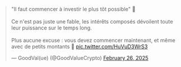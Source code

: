 <blockquote class="twitter-tweet"><p lang="fr" dir="ltr">&quot;Il faut commencer à investir le plus tôt possible&quot; 👀<br><br>Ce n&#39;est pas juste une fable, les intérêts composés dévoilent toute leur puissance sur le temps long.<br><br>Plus aucune excuse : vous devez commencer maintenant, et même avec de petits montants 💪 <a href="https://t.co/HuVuD3WrS3">pic.twitter.com/HuVuD3WrS3</a></p>&mdash; GoodVal(ue) (@GoodValueCrypto) <a href="https://twitter.com/GoodValueCrypto/status/1894727499525021937?ref_src=twsrc%5Etfw">February 26, 2025</a></blockquote> <script async src="https://platform.twitter.com/widgets.js" charset="utf-8"></script>